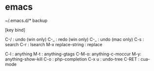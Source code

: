 emacs
=====

~/.emacs.d/* backup

[key bind]

C-/ : undo (win only)
C-_ : redo (win only)
C-_ : undo (mac only)
C-s : search
C-r : Isearch
M-x replace-string : replace

C-l : anything
M-t : anything-gtags
C-M-o: anything-c-moccur
M-y: anything-show-kill
C-o : php-completion
C-x u : undo-tree
C-RET : cua-mode




